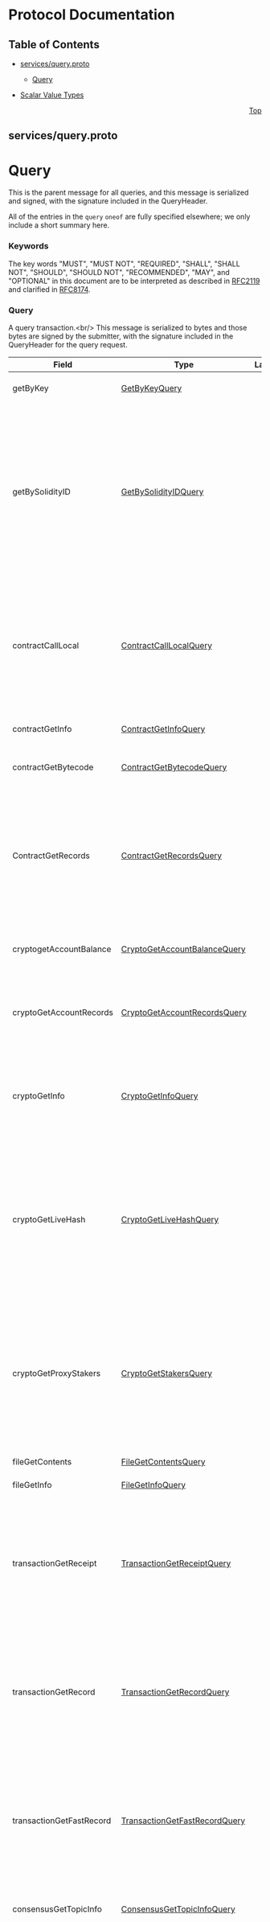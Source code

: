 # Protocol Documentation
<a name="top"></a>

## Table of Contents

- [services/query.proto](#services_query-proto)
    - [Query](#proto-Query)
  
- [Scalar Value Types](#scalar-value-types)



<a name="services_query-proto"></a>
<p align="right"><a href="#top">Top</a></p>

## services/query.proto
# Query
This is the parent message for all queries, and this message is
serialized and signed, with the signature included in the QueryHeader.

All of the entries in the `query` `oneof` are fully specified elsewhere;
we only include a short summary here.

### Keywords
The key words &#34;MUST&#34;, &#34;MUST NOT&#34;, &#34;REQUIRED&#34;, &#34;SHALL&#34;, &#34;SHALL NOT&#34;,
&#34;SHOULD&#34;, &#34;SHOULD NOT&#34;, &#34;RECOMMENDED&#34;, &#34;MAY&#34;, and &#34;OPTIONAL&#34; in this
document are to be interpreted as described in
[RFC2119](https://www.ietf.org/rfc/rfc2119) and clarified in
[RFC8174](https://www.ietf.org/rfc/rfc8174).


<a name="proto-Query"></a>

### Query
A query transaction.&lt;br/&gt;
This message is serialized to bytes and those bytes are signed by the
submitter, with the signature included in the QueryHeader for the query
request.


| Field | Type | Label | Description |
| ----- | ---- | ----- | ----------- |
| getByKey | [GetByKeyQuery](#proto-GetByKeyQuery) |  | Get all entities associated with a given key. |
| getBySolidityID | [GetBySolidityIDQuery](#proto-GetBySolidityIDQuery) |  | Get an Hedera identifier associated with an identifier in EVM &#34;Solidity&#34; form.&lt;br/&gt; Most often used in smart contracts to find an Hedera account, file, or contract identifier to pass to a system contract or precompile. |
| contractCallLocal | [ContractCallLocalQuery](#proto-ContractCallLocalQuery) |  | Call a function of a smart contract.&lt;br/&gt; This call is executed exclusively on the node to which it is submitted, and is much less expensive than a `contractCall` transaction. |
| contractGetInfo | [ContractGetInfoQuery](#proto-ContractGetInfoQuery) |  | Get information about a smart contract. |
| contractGetBytecode | [ContractGetBytecodeQuery](#proto-ContractGetBytecodeQuery) |  | Get runtime bytecode used by a smart contract. |
| ContractGetRecords | [ContractGetRecordsQuery](#proto-ContractGetRecordsQuery) |  | **Deprecated.** This query is unsupported and SHALL fail.&lt;br/&gt; Requests for this information MUST be directed to a mirror node. &lt;p&gt; Get Records of a smart contract. |
| cryptogetAccountBalance | [CryptoGetAccountBalanceQuery](#proto-CryptoGetAccountBalanceQuery) |  | Get the current HBAR balance of an Hedera account or smart contract. |
| cryptoGetAccountRecords | [CryptoGetAccountRecordsQuery](#proto-CryptoGetAccountRecordsQuery) |  | Get records of all &#34;recent&#34; transactions for which a specified account is the effective payer. |
| cryptoGetInfo | [CryptoGetInfoQuery](#proto-CryptoGetInfoQuery) |  | Get information about an account, including the balance.&lt;br/&gt; This does not get the list of account records. |
| cryptoGetLiveHash | [CryptoGetLiveHashQuery](#proto-CryptoGetLiveHashQuery) |  | **Deprecated.** This query is unsupported and SHALL fail.&lt;br/&gt; Requests for this information MUST be directed to a mirror node. &lt;p&gt; Get a single livehash from a single account, if present. |
| cryptoGetProxyStakers | [CryptoGetStakersQuery](#proto-CryptoGetStakersQuery) |  | **Deprecated.** This query is unsupported and SHALL fail.&lt;br/&gt; Requests for this information MUST be directed to a mirror node. &lt;p&gt; Get all the accounts that are proxy staking to this account. |
| fileGetContents | [FileGetContentsQuery](#proto-FileGetContentsQuery) |  | Get the content of a file. |
| fileGetInfo | [FileGetInfoQuery](#proto-FileGetInfoQuery) |  | Get metadata for a file. |
| transactionGetReceipt | [TransactionGetReceiptQuery](#proto-TransactionGetReceiptQuery) |  | Get a receipt for a transaction.&lt;br/&gt; This only returns a receipt if the transaction is &#34;recent&#34;, which is typically within the previous 180 seconds (3 minutes). |
| transactionGetRecord | [TransactionGetRecordQuery](#proto-TransactionGetRecordQuery) |  | Get a record for a transaction. This only returns a record if the transaction is &#34;available&#34;, which is typically within the previous 1 hour. |
| transactionGetFastRecord | [TransactionGetFastRecordQuery](#proto-TransactionGetFastRecordQuery) |  | Get a record for a transaction. This only returns a record if the transaction is &#34;recent&#34;, which is typically within the previous 180 seconds (3 minutes). |
| consensusGetTopicInfo | [ConsensusGetTopicInfoQuery](#proto-ConsensusGetTopicInfoQuery) |  | Get metadata for a consensus topic. |
| networkGetVersionInfo | [NetworkGetVersionInfoQuery](#proto-NetworkGetVersionInfoQuery) |  | Get the versions of Hedera Services and the HAPI API deployed on the responding consensus node. |
| tokenGetInfo | [TokenGetInfoQuery](#proto-TokenGetInfoQuery) |  | Get metadata for a token. |
| scheduleGetInfo | [ScheduleGetInfoQuery](#proto-ScheduleGetInfoQuery) |  | Get metadata for a schedule.&lt;br/&gt; A schedule is a request to execute a transaction at a future time. |
| tokenGetAccountNftInfos | [TokenGetAccountNftInfosQuery](#proto-TokenGetAccountNftInfosQuery) |  | **Deprecated.** This query is unsupported and SHALL fail.&lt;br/&gt; Requests for this information MUST be directed to a mirror node. &lt;p&gt; Get a list of non-fungible/unique tokens associated with an account. |
| tokenGetNftInfo | [TokenGetNftInfoQuery](#proto-TokenGetNftInfoQuery) |  | Get metadata for a specific, serial numbered, non-fungible/unique token (NFT). |
| tokenGetNftInfos | [TokenGetNftInfosQuery](#proto-TokenGetNftInfosQuery) |  | **Deprecated.** This query is unsupported and SHALL fail.&lt;br/&gt; Requests for this information MUST be directed to a mirror node. &lt;p&gt; Get metadata for all non-fungible/unique tokens (NFTs) of a single type within a range of indices (0-based count of minted tokens). |
| networkGetExecutionTime | [NetworkGetExecutionTimeQuery](#proto-NetworkGetExecutionTimeQuery) |  | **Deprecated.** This query is unsupported and SHALL fail.&lt;br/&gt; Requests for this information MUST be directed to a mirror node. &lt;p&gt; Get the execution time for a recent transaction. |
| accountDetails | [GetAccountDetailsQuery](#proto-GetAccountDetailsQuery) |  | Get detail metadata for an account. |





 

 

 

 



## Scalar Value Types

| .proto Type | Notes | C++ | Java | Python | Go | C# | PHP | Ruby |
| ----------- | ----- | --- | ---- | ------ | -- | -- | --- | ---- |
| <a name="double" /> double |  | double | double | float | float64 | double | float | Float |
| <a name="float" /> float |  | float | float | float | float32 | float | float | Float |
| <a name="int32" /> int32 | Uses variable-length encoding. Inefficient for encoding negative numbers – if your field is likely to have negative values, use sint32 instead. | int32 | int | int | int32 | int | integer | Bignum or Fixnum (as required) |
| <a name="int64" /> int64 | Uses variable-length encoding. Inefficient for encoding negative numbers – if your field is likely to have negative values, use sint64 instead. | int64 | long | int/long | int64 | long | integer/string | Bignum |
| <a name="uint32" /> uint32 | Uses variable-length encoding. | uint32 | int | int/long | uint32 | uint | integer | Bignum or Fixnum (as required) |
| <a name="uint64" /> uint64 | Uses variable-length encoding. | uint64 | long | int/long | uint64 | ulong | integer/string | Bignum or Fixnum (as required) |
| <a name="sint32" /> sint32 | Uses variable-length encoding. Signed int value. These more efficiently encode negative numbers than regular int32s. | int32 | int | int | int32 | int | integer | Bignum or Fixnum (as required) |
| <a name="sint64" /> sint64 | Uses variable-length encoding. Signed int value. These more efficiently encode negative numbers than regular int64s. | int64 | long | int/long | int64 | long | integer/string | Bignum |
| <a name="fixed32" /> fixed32 | Always four bytes. More efficient than uint32 if values are often greater than 2^28. | uint32 | int | int | uint32 | uint | integer | Bignum or Fixnum (as required) |
| <a name="fixed64" /> fixed64 | Always eight bytes. More efficient than uint64 if values are often greater than 2^56. | uint64 | long | int/long | uint64 | ulong | integer/string | Bignum |
| <a name="sfixed32" /> sfixed32 | Always four bytes. | int32 | int | int | int32 | int | integer | Bignum or Fixnum (as required) |
| <a name="sfixed64" /> sfixed64 | Always eight bytes. | int64 | long | int/long | int64 | long | integer/string | Bignum |
| <a name="bool" /> bool |  | bool | boolean | boolean | bool | bool | boolean | TrueClass/FalseClass |
| <a name="string" /> string | A string must always contain UTF-8 encoded or 7-bit ASCII text. | string | String | str/unicode | string | string | string | String (UTF-8) |
| <a name="bytes" /> bytes | May contain any arbitrary sequence of bytes. | string | ByteString | str | []byte | ByteString | string | String (ASCII-8BIT) |


